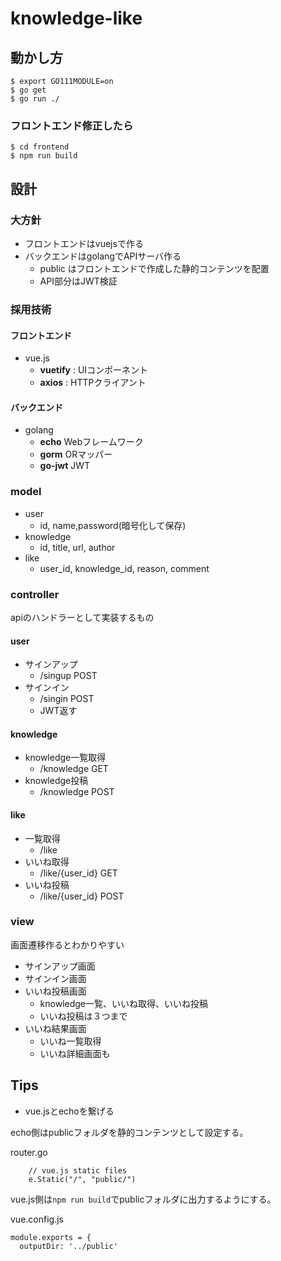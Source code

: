 # knowledge-like

## 動かし方

```
$ export GO111MODULE=on
$ go get
$ go run ./
```

### フロントエンド修正したら

```
$ cd frontend
$ npm run build
```

## 設計

### 大方針

- フロントエンドはvuejsで作る
- バックエンドはgolangでAPIサーバ作る
  - public はフロントエンドで作成した静的コンテンツを配置
  - API部分はJWT検証

### 採用技術

#### フロントエンド

- vue.js
  - **vuetify** :  UIコンポーネント
  - **axios** : HTTPクライアント

#### バックエンド

  - golang
    - **echo** Webフレームワーク
    - **gorm** ORマッパー
    - **go-jwt** JWT

### model

- user
  - id, name,password(暗号化して保存)
- knowledge
  - id, title, url, author
- like
  - user_id, knowledge_id, reason, comment

### controller

apiのハンドラーとして実装するもの

#### user

- サインアップ
  - /singup POST
- サインイン
  - /singin POST
  - JWT返す

#### knowledge

- knowledge一覧取得
  - /knowledge GET
- knowledge投稿
  - /knowledge POST

#### like

- 一覧取得
  - /like
- いいね取得
  - /like/{user_id} GET
- いいね投稿
  - /like/{user_id} POST

### view

画面遷移作るとわかりやすい

- サインアップ画面
- サインイン画面
- いいね投稿画面
  - knowledge一覧、いいね取得、いいね投稿
  - いいね投稿は３つまで
- いいね結果画面
  - いいね一覧取得
  - いいね詳細画面も

## Tips

- vue.jsとechoを繋げる

echo側はpublicフォルダを静的コンテンツとして設定する。

router.go
```
	// vue.js static files
	e.Static("/", "public/")
```

vue.js側は`npm run build`でpublicフォルダに出力するようにする。

vue.config.js
```
module.exports = {
  outputDir: '../public'
```
